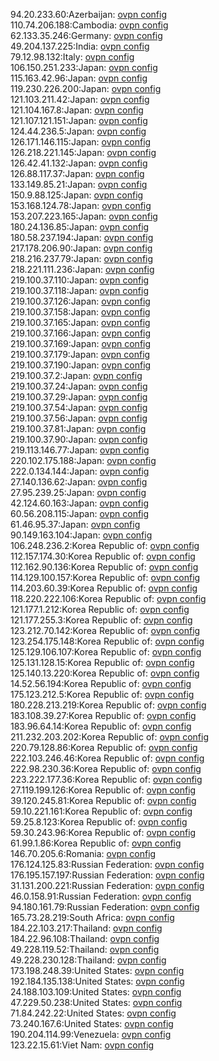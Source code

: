 94.20.233.60:Azerbaijan: [ovpn config](vpn/94_20_233_60.ovpn)  
110.74.206.188:Cambodia: [ovpn config](vpn/110_74_206_188.ovpn)  
62.133.35.246:Germany: [ovpn config](vpn/62_133_35_246.ovpn)  
49.204.137.225:India: [ovpn config](vpn/49_204_137_225.ovpn)  
79.12.98.132:Italy: [ovpn config](vpn/79_12_98_132.ovpn)  
106.150.251.233:Japan: [ovpn config](vpn/106_150_251_233.ovpn)  
115.163.42.96:Japan: [ovpn config](vpn/115_163_42_96.ovpn)  
119.230.226.200:Japan: [ovpn config](vpn/119_230_226_200.ovpn)  
121.103.211.42:Japan: [ovpn config](vpn/121_103_211_42.ovpn)  
121.104.167.8:Japan: [ovpn config](vpn/121_104_167_8.ovpn)  
121.107.121.151:Japan: [ovpn config](vpn/121_107_121_151.ovpn)  
124.44.236.5:Japan: [ovpn config](vpn/124_44_236_5.ovpn)  
126.171.146.115:Japan: [ovpn config](vpn/126_171_146_115.ovpn)  
126.218.221.145:Japan: [ovpn config](vpn/126_218_221_145.ovpn)  
126.42.41.132:Japan: [ovpn config](vpn/126_42_41_132.ovpn)  
126.88.117.37:Japan: [ovpn config](vpn/126_88_117_37.ovpn)  
133.149.85.21:Japan: [ovpn config](vpn/133_149_85_21.ovpn)  
150.9.88.125:Japan: [ovpn config](vpn/150_9_88_125.ovpn)  
153.168.124.78:Japan: [ovpn config](vpn/153_168_124_78.ovpn)  
153.207.223.165:Japan: [ovpn config](vpn/153_207_223_165.ovpn)  
180.24.136.85:Japan: [ovpn config](vpn/180_24_136_85.ovpn)  
180.58.237.194:Japan: [ovpn config](vpn/180_58_237_194.ovpn)  
217.178.206.90:Japan: [ovpn config](vpn/217_178_206_90.ovpn)  
218.216.237.79:Japan: [ovpn config](vpn/218_216_237_79.ovpn)  
218.221.111.236:Japan: [ovpn config](vpn/218_221_111_236.ovpn)  
219.100.37.110:Japan: [ovpn config](vpn/219_100_37_110.ovpn)  
219.100.37.118:Japan: [ovpn config](vpn/219_100_37_118.ovpn)  
219.100.37.126:Japan: [ovpn config](vpn/219_100_37_126.ovpn)  
219.100.37.158:Japan: [ovpn config](vpn/219_100_37_158.ovpn)  
219.100.37.165:Japan: [ovpn config](vpn/219_100_37_165.ovpn)  
219.100.37.166:Japan: [ovpn config](vpn/219_100_37_166.ovpn)  
219.100.37.169:Japan: [ovpn config](vpn/219_100_37_169.ovpn)  
219.100.37.179:Japan: [ovpn config](vpn/219_100_37_179.ovpn)  
219.100.37.190:Japan: [ovpn config](vpn/219_100_37_190.ovpn)  
219.100.37.2:Japan: [ovpn config](vpn/219_100_37_2.ovpn)  
219.100.37.24:Japan: [ovpn config](vpn/219_100_37_24.ovpn)  
219.100.37.29:Japan: [ovpn config](vpn/219_100_37_29.ovpn)  
219.100.37.54:Japan: [ovpn config](vpn/219_100_37_54.ovpn)  
219.100.37.56:Japan: [ovpn config](vpn/219_100_37_56.ovpn)  
219.100.37.81:Japan: [ovpn config](vpn/219_100_37_81.ovpn)  
219.100.37.90:Japan: [ovpn config](vpn/219_100_37_90.ovpn)  
219.113.146.77:Japan: [ovpn config](vpn/219_113_146_77.ovpn)  
220.102.175.188:Japan: [ovpn config](vpn/220_102_175_188.ovpn)  
222.0.134.144:Japan: [ovpn config](vpn/222_0_134_144.ovpn)  
27.140.136.62:Japan: [ovpn config](vpn/27_140_136_62.ovpn)  
27.95.239.25:Japan: [ovpn config](vpn/27_95_239_25.ovpn)  
42.124.60.163:Japan: [ovpn config](vpn/42_124_60_163.ovpn)  
60.56.208.115:Japan: [ovpn config](vpn/60_56_208_115.ovpn)  
61.46.95.37:Japan: [ovpn config](vpn/61_46_95_37.ovpn)  
90.149.163.104:Japan: [ovpn config](vpn/90_149_163_104.ovpn)  
106.248.236.2:Korea Republic of: [ovpn config](vpn/106_248_236_2.ovpn)  
112.157.174.30:Korea Republic of: [ovpn config](vpn/112_157_174_30.ovpn)  
112.162.90.136:Korea Republic of: [ovpn config](vpn/112_162_90_136.ovpn)  
114.129.100.157:Korea Republic of: [ovpn config](vpn/114_129_100_157.ovpn)  
114.203.60.39:Korea Republic of: [ovpn config](vpn/114_203_60_39.ovpn)  
118.220.222.106:Korea Republic of: [ovpn config](vpn/118_220_222_106.ovpn)  
121.177.1.212:Korea Republic of: [ovpn config](vpn/121_177_1_212.ovpn)  
121.177.255.3:Korea Republic of: [ovpn config](vpn/121_177_255_3.ovpn)  
123.212.70.142:Korea Republic of: [ovpn config](vpn/123_212_70_142.ovpn)  
123.254.175.148:Korea Republic of: [ovpn config](vpn/123_254_175_148.ovpn)  
125.129.106.107:Korea Republic of: [ovpn config](vpn/125_129_106_107.ovpn)  
125.131.128.15:Korea Republic of: [ovpn config](vpn/125_131_128_15.ovpn)  
125.140.13.220:Korea Republic of: [ovpn config](vpn/125_140_13_220.ovpn)  
14.52.56.194:Korea Republic of: [ovpn config](vpn/14_52_56_194.ovpn)  
175.123.212.5:Korea Republic of: [ovpn config](vpn/175_123_212_5.ovpn)  
180.228.213.219:Korea Republic of: [ovpn config](vpn/180_228_213_219.ovpn)  
183.108.39.27:Korea Republic of: [ovpn config](vpn/183_108_39_27.ovpn)  
183.96.64.14:Korea Republic of: [ovpn config](vpn/183_96_64_14.ovpn)  
211.232.203.202:Korea Republic of: [ovpn config](vpn/211_232_203_202.ovpn)  
220.79.128.86:Korea Republic of: [ovpn config](vpn/220_79_128_86.ovpn)  
222.103.246.46:Korea Republic of: [ovpn config](vpn/222_103_246_46.ovpn)  
222.98.230.36:Korea Republic of: [ovpn config](vpn/222_98_230_36.ovpn)  
223.222.177.36:Korea Republic of: [ovpn config](vpn/223_222_177_36.ovpn)  
27.119.199.126:Korea Republic of: [ovpn config](vpn/27_119_199_126.ovpn)  
39.120.245.81:Korea Republic of: [ovpn config](vpn/39_120_245_81.ovpn)  
59.10.221.161:Korea Republic of: [ovpn config](vpn/59_10_221_161.ovpn)  
59.25.8.123:Korea Republic of: [ovpn config](vpn/59_25_8_123.ovpn)  
59.30.243.96:Korea Republic of: [ovpn config](vpn/59_30_243_96.ovpn)  
61.99.1.86:Korea Republic of: [ovpn config](vpn/61_99_1_86.ovpn)  
146.70.205.6:Romania: [ovpn config](vpn/146_70_205_6.ovpn)  
176.124.125.83:Russian Federation: [ovpn config](vpn/176_124_125_83.ovpn)  
176.195.157.197:Russian Federation: [ovpn config](vpn/176_195_157_197.ovpn)  
31.131.200.221:Russian Federation: [ovpn config](vpn/31_131_200_221.ovpn)  
46.0.158.91:Russian Federation: [ovpn config](vpn/46_0_158_91.ovpn)  
94.180.161.79:Russian Federation: [ovpn config](vpn/94_180_161_79.ovpn)  
165.73.28.219:South Africa: [ovpn config](vpn/165_73_28_219.ovpn)  
184.22.103.217:Thailand: [ovpn config](vpn/184_22_103_217.ovpn)  
184.22.96.108:Thailand: [ovpn config](vpn/184_22_96_108.ovpn)  
49.228.119.52:Thailand: [ovpn config](vpn/49_228_119_52.ovpn)  
49.228.230.128:Thailand: [ovpn config](vpn/49_228_230_128.ovpn)  
173.198.248.39:United States: [ovpn config](vpn/173_198_248_39.ovpn)  
192.184.135.138:United States: [ovpn config](vpn/192_184_135_138.ovpn)  
24.188.103.109:United States: [ovpn config](vpn/24_188_103_109.ovpn)  
47.229.50.238:United States: [ovpn config](vpn/47_229_50_238.ovpn)  
71.84.242.22:United States: [ovpn config](vpn/71_84_242_22.ovpn)  
73.240.167.6:United States: [ovpn config](vpn/73_240_167_6.ovpn)  
190.204.114.99:Venezuela: [ovpn config](vpn/190_204_114_99.ovpn)  
123.22.15.61:Viet Nam: [ovpn config](vpn/123_22_15_61.ovpn)  
